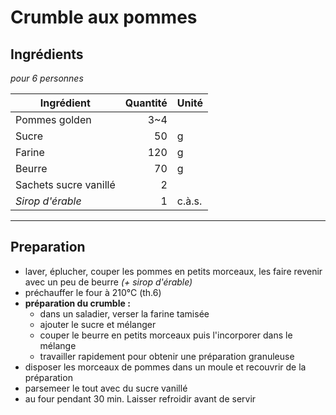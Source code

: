 # Crumble aux pommes

## Ingrédients

*pour 6 personnes*

| Ingrédient              | Quantité     | Unité
|-------------------------|-------------:|-------
| Pommes golden           |          3~4 |
| Sucre                   |           50 | g
| Farine                  |          120 | g
| Beurre                  |           70 | g
| Sachets sucre vanillé   |            2 |
| *Sirop d'érable*        |            1 | c.à.s.

___

## Preparation

* laver, éplucher, couper les pommes en petits morceaux, les faire revenir avec un peu de beurre *(+ sirop d'érable)*
* préchauffer le four à 210°C (th.6)
* **préparation du crumble :**
  * dans un saladier, verser la farine tamisée
  * ajouter le sucre et mélanger
  * couper le beurre en petits morceaux puis l'incorporer dans le mélange
  * travailler rapidement pour obtenir une préparation granuleuse
* disposer les morceaux de pommes dans un moule et recouvrir de la préparation
* parsemeer le tout avec du sucre vanillé
* au four pendant 30 min. Laisser refroidir avant de servir